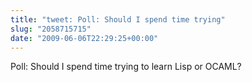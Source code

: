 ```yaml
---
title: "tweet: Poll: Should I spend time trying"
slug: "2058715715"
date: "2009-06-06T22:29:25+00:00"
---
```

Poll: Should I spend time trying to learn Lisp or OCAML?